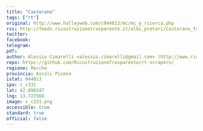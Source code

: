```yaml
---
title: "Castorano"
tags: ["rt"]
original: http://www.halleyweb.com/c044013/mc/mc_p_ricerca.php
rss: http://feeds.ricostruzionetrasparente.it/albi_pretori/Castorano_feed.xml
twitter: 
facebook: 
telegram: 
pdf: 
author: Alessio Cimarelli <alessio.cimarelli@gmail.com> (http://www.ricostruzionetrasparente.it)
repo: https://github.com/RicostruzioneTrasparente/rt-scrapers/
regione: Marche
provincia: Ascoli Piceno
istat: 044013
ipa: c_c331
lat: 42.898347
lng: 13.727569
image: c_c331.png
accessible: true
standard: true
official: false
---
```

